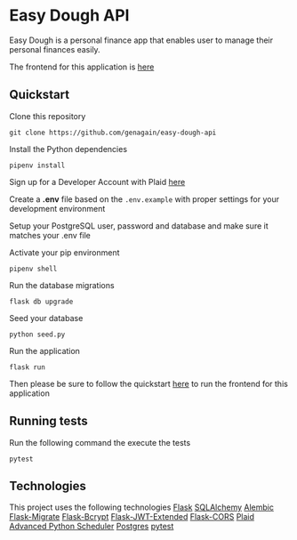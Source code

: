 # Easy Dough API

Easy Dough is a personal finance app that enables user to manage their personal finances easily.

The frontend for this application is [here](https://github.com/genagain/easy-dough-client)

## Quickstart

Clone this repository
```
git clone https://github.com/genagain/easy-dough-api
```

Install the Python dependencies
```
pipenv install
```

Sign up for a Developer Account with Plaid [here](https://dashboard.plaid.com/signup)

Create a **.env** file based on the `.env.example` with proper settings for your development environment

Setup your PostgreSQL user, password and database and make sure it matches your .env file

Activate your pip environment
```
pipenv shell
```

Run the database migrations
```
flask db upgrade
```

Seed your database
```
python seed.py
```

Run the application
```
flask run
```

Then please be sure to follow the quickstart [here](https://github.com/genagain/easy-dough-client) to run the frontend for this application

## Running tests

Run the following command the execute the tests
```
pytest
```

## Technologies

This project uses the following technologies
[Flask](backen://flask.palletsprojects.com/en/1.1.x/)
[SQLAlchemy](https://www.sqlalchemy.org/)
[Alembic](https://alembic.sqlalchemy.org/en/latest/)
[Flask-Migrate](https://flask-migrate.readthedocs.io/en/latest/)
[Flask-Bcrypt](https://flask-bcrypt.readthedocs.io/en/latest/)
[Flask-JWT-Extended](https://flask-jwt-extended.readthedocs.io/en/stable/)
[Flask-CORS](https://flask-cors.readthedocs.io/en/latest/)
[Plaid](https://plaid.com/)
[Advanced Python Scheduler](https://apscheduler.readthedocs.io/en/stable/)
[Postgres](https://www.postgresql.org/)
[pytest](https://docs.pytest.org/en/stable/)
